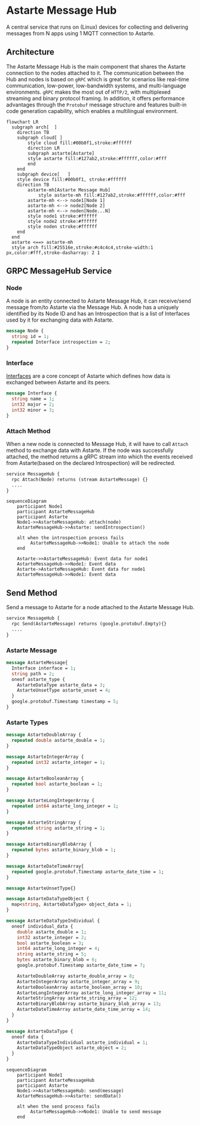 <!---
  Copyright 2022 SECO Mind Srl

  SPDX-License-Identifier: Apache-2.0
-->

# Astarte Message Hub

A central service that runs on (Linux) devices for collecting and delivering messages from N apps using 1 MQTT connection to Astarte.

## Architecture
The Astarte Message Hub is the main component that shares the Astarte connection to the nodes attached to it.
The communication between the Hub and nodes is based on `gRPC` which is great for scenarios like real-time communication, low-power, low-bandwidth systems, and multi-language environments.
`gRPC` makes the most out of `HTTP/2`, with multiplexed streaming and binary protocol framing. In addition, it offers performance advantages through the `Protobuf` message structure and features built-in code generation capability, which enables a multilingual environment.

```mermaid
flowchart LR
  subgraph arch[  ]
    direction TB
    subgraph cloud[ ]
        style cloud fill:#00b0f1,stroke:#ffffff
        direction LR
        subgraph astarte[Astarte]
        style astarte fill:#127ab2,stroke:#ffffff,color:#fff
        end
    end
    subgraph device[   ]
    style device fill:#00b0f1, stroke:#ffffff
    direction TB
        astarte-mh[Astarte Message Hub]
            style astarte-mh fill:#127ab2,stroke:#ffffff,color:#fff
        astarte-mh <--> node1[Node 1]
        astarte-mh <--> node2[Node 2]
        astarte-mh <--> noden[Node...N]
        style node1 stroke:#ffffff
        style node2 stroke:#ffffff
        style noden stroke:#ffffff
    end
  end
  astarte <==> astarte-mh
  style arch fill:#25516e,stroke:#c4c4c4,stroke-width:1 px,color:#fff,stroke-dasharray: 2 1
```

## GRPC MessageHub Service
### Node
A node is an entity connected to Astarte Message Hub, it can receive/send message from/to Astarte via the Message Hub.
A node has a uniquely identified by its Node ID and has an Introspection that is a list of Interfaces used by it for exchanging data with Astarte. 

``` protobuf
message Node {
  string id = 1;
  repeated Interface introspection = 2;
}
```
### Interface 
[Interfaces](https://docs.astarte-platform.org/snapshot/030-interface.html) are a core concept of Astarte which defines how data is exchanged between Astarte and its peers.

``` protobuf
message Interface {
  string name = 1;
  int32 major = 2;
  int32 minor = 3;
}
```

### Attach Method
When a new node is connected to Message Hub, it will have to call `Attach` method to exchange data with Astarte.
If the node was successfully attached, the method returns a gRPC stream into which the events received from Astarte(based on the declared Introspection) will be redirected.

``` protobuf
service MessageHub {
  rpc Attach(Node) returns (stream AstarteMessage) {}
  ....
}
```

``` mermaid
sequenceDiagram
    participant Node1
    participant AstarteMessageHub
    participant Astarte
    Node1->>AstarteMessageHub: attach(node)
    AstarteMessageHub->>Astarte: sendIntrospection()
    
    alt when the introspection process fails
         AstarteMessageHub->>Node1: Unable to attach the node
    end
    
    Astarte->>AstarteMessageHub: Event data for node1
    AstarteMessageHub->>Node1: Event data
    Astarte->AstarteMessageHub: Event data for node1
    AstarteMessageHub->>Node1: Event data
```

## Send Method
Send a message to Astarte for a node attached to the Astarte Message Hub.

``` protobuf
service MessageHub {
  rpc Send(AstarteMessage) returns (google.protobuf.Empty){}
  ....
}
```
### Astarte Message

``` protobuf
message AstarteMessage{
  Interface interface = 1;
  string path = 2;
  oneof astarte_type {
    AstarteDataType astarte_data = 3;
    AstarteUnsetType astarte_unset = 4;
  }
  google.protobuf.Timestamp timestamp = 5;
}
```

### Astarte Types
``` protobuf
message AstarteDoubleArray {
  repeated double astarte_double = 1;
}

message AstarteIntegerArray {
  repeated int32 astarte_integer = 1;
}

message AstarteBooleanArray {
  repeated bool astarte_boolean = 1;
}

message AstarteLongIntegerArray {
  repeated int64 astarte_long_integer = 1;
}

message AstarteStringArray {
  repeated string astarte_string = 1;
}

message AstarteBinaryBlobArray {
  repeated bytes astarte_binary_blob = 1;
}

message AstarteDateTimeArray{
  repeated google.protobuf.Timestamp astarte_date_time = 1;
}

message AstarteUnsetType{}

message AstarteDataTypeObject {
  map<string, AstarteDataType> object_data = 1;
}

message AstarteDataTypeIndividual {
  oneof individual_data {
    double astarte_double = 1;
    int32 astarte_integer = 2;
    bool astarte_boolean = 3;
    int64 astarte_long_integer = 4;
    string astarte_string = 5;
    bytes astarte_binary_blob = 6;
    google.protobuf.Timestamp astarte_date_time = 7;

    AstarteDoubleArray astarte_double_array = 8;
    AstarteIntegerArray astarte_integer_array = 9;
    AstarteBooleanArray astarte_boolean_array = 10;
    AstarteLongIntegerArray astarte_long_integer_array = 11;
    AstarteStringArray astarte_string_array = 12;
    AstarteBinaryBlobArray astarte_binary_blob_array = 13;
    AstarteDateTimeArray astarte_date_time_array = 14;
  }
}

message AstarteDataType {
  oneof data {
    AstarteDataTypeIndividual astarte_individual = 1;
    AstarteDataTypeObject astarte_object = 2;
  }
}
```

``` mermaid
sequenceDiagram
    participant Node1
    participant AstarteMessageHub
    participant Astarte
    Node1->>AstarteMessageHub: send(message)
    AstarteMessageHub->>Astarte: sendData()
    
    alt when the send process fails
         AstarteMessageHub->>Node1: Unable to send message
    end
```


